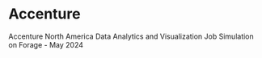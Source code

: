 # Accenture
Accenture North America Data Analytics and Visualization Job Simulation on Forage - May 2024
